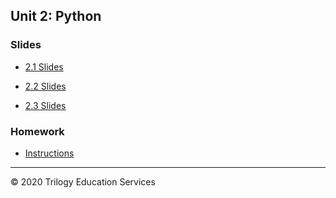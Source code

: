 ## Unit 2: Python


### Slides

* [2.1 Slides](01-ClassFiles/02-Python/1/fintech-02-1-python.pdf)

* [2.2 Slides](01-ClassFiles/02-Python/2/fintech-02-2-python.pdf)

* [2.3 Slides](01-ClassFiles/02-Python/3/fintech-02-3-python.pdf)


### Homework

* [Instructions](../../02-Homework/02-Python/Instructions/README.md)

- - -

© 2020 Trilogy Education Services
